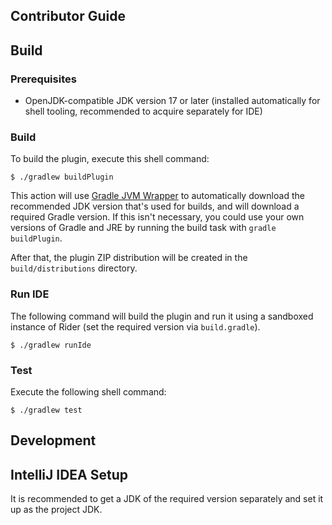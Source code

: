 Contributor Guide
-----------------

Build
-----

### Prerequisites

- OpenJDK-compatible JDK version 17 or later (installed automatically for shell tooling, recommended to acquire separately for IDE)

### Build

To build the plugin, execute this shell command:

```console
$ ./gradlew buildPlugin
```

This action will use [Gradle JVM Wrapper][gradle-jvm-wrapper] to automatically
download the recommended JDK version that's used for builds, and will download a
required Gradle version. If this isn't necessary, you could use your own
versions of Gradle and JRE by running the build task with `gradle buildPlugin`.

After that, the plugin ZIP distribution will be created in the
`build/distributions` directory.

### Run IDE

The following command will build the plugin and run it using a sandboxed
instance of Rider (set the required version via `build.gradle`).

```console
$ ./gradlew runIde
```

### Test

Execute the following shell command:

```console
$ ./gradlew test
```

Development
-----------

## IntelliJ IDEA Setup

It is recommended to get a JDK of the required version separately and set it up as the project JDK.

[gradle-jvm-wrapper]: https://github.com/mfilippov/gradle-jvm-wrapper
